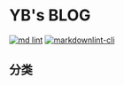 # YB's BLOG

<p align="left">
  <a href="https://github.com/fight100year/yb-post"><img alt="md lint" src="https://github.com/fight100year/yb-post/workflows/md-lint/badge.svg"></a>
  <a href="https://github.com/fight100year/yb-post"><img alt="markdownlint-cli" src="https://github.com/fight100year/yb-post/workflows/markdownlint-lint/badge.svg"></a>
</p>

## 分类


